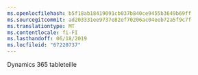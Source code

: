 ```yaml
---
ms.openlocfilehash: b5f18ab18419091cb037b840ce9455b3649b69ff
ms.sourcegitcommit: ad203331ee9737e82ef70206ac04eeb72a5f9c7f
ms.translationtype: MT
ms.contentlocale: fi-FI
ms.lasthandoff: 06/18/2019
ms.locfileid: "67220737"
---
```

Dynamics 365 tableteille